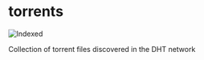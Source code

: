 torrents 
========
![Indexed](https://img.shields.io/badge/indexed-148169-blue)

Collection of torrent files discovered in the DHT network
